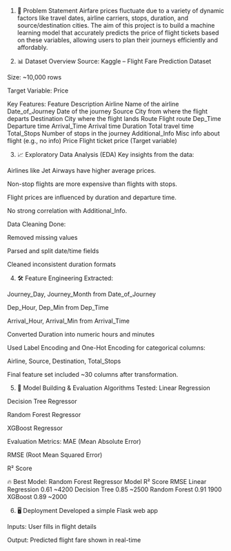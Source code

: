 1. 🎯 Problem Statement
Airfare prices fluctuate due to a variety of dynamic factors like travel dates, airline carriers, stops, duration, and source/destination cities. The aim of this project is to build a machine learning model that accurately predicts the price of flight tickets based on these variables, allowing users to plan their journeys efficiently and affordably.

2. 📊 Dataset Overview
Source: Kaggle – Flight Fare Prediction Dataset

Size: ~10,000 rows

Target Variable: Price

Key Features:
Feature	Description
Airline	Name of the airline
Date_of_Journey	Date of the journey
Source	City from where the flight departs
Destination	City where the flight lands
Route	Flight route
Dep_Time	Departure time
Arrival_Time	Arrival time
Duration	Total travel time
Total_Stops	Number of stops in the journey
Additional_Info	Misc info about flight (e.g., no info)
Price	Flight ticket price (Target variable)

3. 📈 Exploratory Data Analysis (EDA)
Key insights from the data:

Airlines like Jet Airways have higher average prices.

Non-stop flights are more expensive than flights with stops.

Flight prices are influenced by duration and departure time.

No strong correlation with Additional_Info.

Data Cleaning Done:

Removed missing values

Parsed and split date/time fields

Cleaned inconsistent duration formats

4. 🛠 Feature Engineering
Extracted:

Journey_Day, Journey_Month from Date_of_Journey

Dep_Hour, Dep_Min from Dep_Time

Arrival_Hour, Arrival_Min from Arrival_Time

Converted Duration into numeric hours and minutes

Used Label Encoding and One-Hot Encoding for categorical columns:

Airline, Source, Destination, Total_Stops

Final feature set included ~30 columns after transformation.

5. 🧠 Model Building & Evaluation
Algorithms Tested:
Linear Regression

Decision Tree Regressor

Random Forest Regressor

XGBoost Regressor

Evaluation Metrics:
MAE (Mean Absolute Error)

RMSE (Root Mean Squared Error)

R² Score

🔥 Best Model: Random Forest Regressor
Model	R² Score	RMSE
Linear Regression	0.61	~4200
Decision Tree	0.85	~2500
Random Forest	0.91	1900
XGBoost	0.89	~2000

6. 🖥 Deployment
Developed a simple Flask web app

Inputs: User fills in flight details

Output: Predicted flight fare shown in real-time
